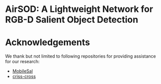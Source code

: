 # AirSOD: A Lightweight Network for RGB-D Salient Object Detection
# Acknowledgements
We thank but not limited to following repositories for providing assistance for our research:
- [MobileSal](https://github.com/yuhuan-wu/MobileSal)
- [criss-cross](https://github.com/speedinghzl/CCNet)
